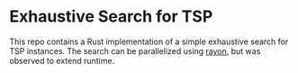 # Exhaustive Search for TSP

This repo contains a Rust implementation of a simple exhaustive search for TSP instances. 
The search can be parallelized using [rayon](https://crates.io/crates/rayon), but was observed to extend runtime.
